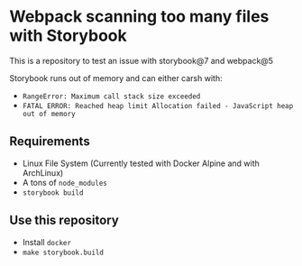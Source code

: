 # Webpack scanning too many files with Storybook

This is a repository to test an issue with storybook@7 and webpack@5

Storybook runs out of memory and can either carsh with:

- `RangeError: Maximum call stack size exceeded`
- `FATAL ERROR: Reached heap limit Allocation failed - JavaScript heap out of memory`

## Requirements

- Linux File System (Currently tested with Docker Alpine and with ArchLinux)
- A tons of `node_modules`
- `storybook build`

## Use this repository

- Install `docker`
- `make storybook.build`
